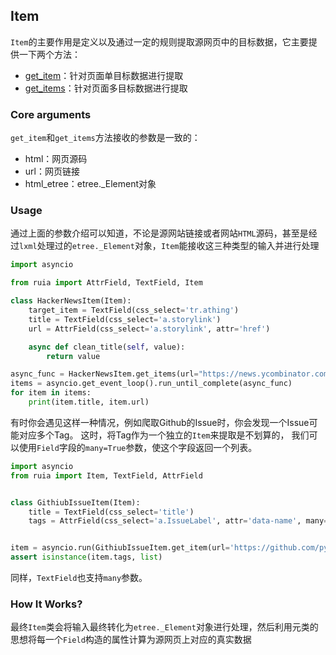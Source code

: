 ## Item

`Item`的主要作用是定义以及通过一定的规则提取源网页中的目标数据，它主要提供一下两个方法：
- [get_item](https://github.com/howie6879/ruia/blob/master/ruia/item.py)：针对页面单目标数据进行提取
- [get_items](https://github.com/howie6879/ruia/blob/master/ruia/item.py)：针对页面多目标数据进行提取

### Core arguments

`get_item`和`get_items`方法接收的参数是一致的：
- html：网页源码
- url：网页链接
- html_etree：etree._Element对象

### Usage

通过上面的参数介绍可以知道，不论是源网站链接或者网站`HTML`源码，甚至是经过`lxml`处理过的`etree._Element`对象，`Item`能接收这三种类型的输入并进行处理

```python
import asyncio

from ruia import AttrField, TextField, Item

class HackerNewsItem(Item):
    target_item = TextField(css_select='tr.athing')
    title = TextField(css_select='a.storylink')
    url = AttrField(css_select='a.storylink', attr='href')

    async def clean_title(self, value):
        return value

async_func = HackerNewsItem.get_items(url="https://news.ycombinator.com/")
items = asyncio.get_event_loop().run_until_complete(async_func)
for item in items:
    print(item.title, item.url)

```

有时你会遇见这样一种情况，例如爬取Github的Issue时，你会发现一个Issue可能对应多个Tag。
这时，将Tag作为一个独立的`Item`来提取是不划算的，
我们可以使用`Field`字段的`many=True`参数，使这个字段返回一个列表。

```python
import asyncio
from ruia import Item, TextField, AttrField


class GithiubIssueItem(Item):
    title = TextField(css_select='title')
    tags = AttrField(css_select='a.IssueLabel', attr='data-name', many=True)


item = asyncio.run(GithiubIssueItem.get_item(url='https://github.com/pypa/pip/issues/72'))
assert isinstance(item.tags, list)
```

同样，`TextField`也支持`many`参数。

### How It Works?
最终`Item`类会将输入最终转化为`etree._Element`对象进行处理，然后利用元类的思想将每一个`Field`构造的属性计算为源网页上对应的真实数据
